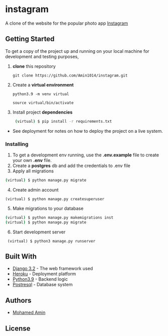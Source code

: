 # instagram
A clone of the website for the popular photo app [Instagram](https://www.instagram.com/)

## Getting Started

To get a copy of the project up and running on your local machine for development and testing purposes, 
1. **clone** this repository 
   ``` 
   git clone https://github.com/Amin1014/instagram.git
   ```
2. Create a **virtual environment** 
   ```
   python3.9 -m venv virtual

   source virtual/bin/activate
   ```
3. Install project **dependencies**
   ```sh
    (virtual) $ pip install -r requirements.txt
    ```
* See deployment for notes on how to deploy the project on a live system.



### Installing

1.  To get a development env running, use the **.env.example** file to create your own **.env** file.
2.  Create a **postgres** db and add the credentials to .env file
3.  Apply all migrations
```sh 
(virtual) $ python manage.py migrate 
```
4. Create admin account
```
(virtual) $ python manage.py createsuperuser
```
5. Make migrations to your database
```sh
(virtual) $ python manage.py makemigrations inst
(virtual) $ python manage.py migrate
```
6.  Start development server
```
 (virtual) $ python3 manage.py runserver
 ```

## Built With

* [Django 3.2](https://www.djangoproject.com/) - The web framework used
* [Heroku](https://www.heroku.com/platform) -  Deployment platform
* [Python3.9](https://www.python.org/) - Backend logic
* [Postresql](https://www.postgresql.org/) - Database system


## Authors

* [Mohamed Amin](https://github.com/Amin1014/instagram.git)


## License